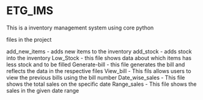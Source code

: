 # ETG_IMS
This is a inventory management system using core python


files in the project

add_new_items - adds new items to the inventory
add_stock - adds stock into the inventory
Low_Stock - this file shows data about which items has less stock and to be filled
Generate-bill - this file generates the bill and reflects the data in the respective files
View_bill - This fils allows users to view the previous bills using the bill number
Date_wise_sales - This file shows the total sales on the specific date 
Range_sales - This file shows the sales in the given date range
